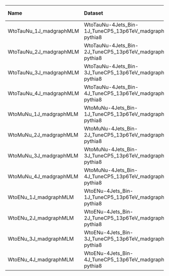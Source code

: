 | Name                    | Dataset                                                   | RunIII2024Summer24 Root Request   | Root Status                       | NanoV15 Status                    |
|:------------------------|:----------------------------------------------------------|:----------------------------------|:----------------------------------|:----------------------------------|
| WtoTauNu_1J_madgraphMLM | WtoTauNu-4Jets_Bin-1J_TuneCP5_13p6TeV_madgraphMLM-pythia8 | NONE                              | $${\color{red}\textbf{MISSING}}$$ | $${\color{red}\textbf{MISSING}}$$ |
| WtoTauNu_2J_madgraphMLM | WtoTauNu-4Jets_Bin-2J_TuneCP5_13p6TeV_madgraphMLM-pythia8 | NONE                              | $${\color{red}\textbf{MISSING}}$$ | $${\color{red}\textbf{MISSING}}$$ |
| WtoTauNu_3J_madgraphMLM | WtoTauNu-4Jets_Bin-3J_TuneCP5_13p6TeV_madgraphMLM-pythia8 | NONE                              | $${\color{red}\textbf{MISSING}}$$ | $${\color{red}\textbf{MISSING}}$$ |
| WtoTauNu_4J_madgraphMLM | WtoTauNu-4Jets_Bin-4J_TuneCP5_13p6TeV_madgraphMLM-pythia8 | NONE                              | $${\color{red}\textbf{MISSING}}$$ | $${\color{red}\textbf{MISSING}}$$ |
| WtoMuNu_1J_madgraphMLM  | WtoMuNu-4Jets_Bin-1J_TuneCP5_13p6TeV_madgraphMLM-pythia8  | NONE                              | $${\color{red}\textbf{MISSING}}$$ | $${\color{red}\textbf{MISSING}}$$ |
| WtoMuNu_2J_madgraphMLM  | WtoMuNu-4Jets_Bin-2J_TuneCP5_13p6TeV_madgraphMLM-pythia8  | NONE                              | $${\color{red}\textbf{MISSING}}$$ | $${\color{red}\textbf{MISSING}}$$ |
| WtoMuNu_3J_madgraphMLM  | WtoMuNu-4Jets_Bin-3J_TuneCP5_13p6TeV_madgraphMLM-pythia8  | NONE                              | $${\color{red}\textbf{MISSING}}$$ | $${\color{red}\textbf{MISSING}}$$ |
| WtoMuNu_4J_madgraphMLM  | WtoMuNu-4Jets_Bin-4J_TuneCP5_13p6TeV_madgraphMLM-pythia8  | NONE                              | $${\color{red}\textbf{MISSING}}$$ | $${\color{red}\textbf{MISSING}}$$ |
| WtoENu_1J_madgraphMLM   | WtoENu-4Jets_Bin-1J_TuneCP5_13p6TeV_madgraphMLM-pythia8   | NONE                              | $${\color{red}\textbf{MISSING}}$$ | $${\color{red}\textbf{MISSING}}$$ |
| WtoENu_2J_madgraphMLM   | WtoENu-4Jets_Bin-2J_TuneCP5_13p6TeV_madgraphMLM-pythia8   | NONE                              | $${\color{red}\textbf{MISSING}}$$ | $${\color{red}\textbf{MISSING}}$$ |
| WtoENu_3J_madgraphMLM   | WtoENu-4Jets_Bin-3J_TuneCP5_13p6TeV_madgraphMLM-pythia8   | NONE                              | $${\color{red}\textbf{MISSING}}$$ | $${\color{red}\textbf{MISSING}}$$ |
| WtoENu_4J_madgraphMLM   | WtoENu-4Jets_Bin-4J_TuneCP5_13p6TeV_madgraphMLM-pythia8   | NONE                              | $${\color{red}\textbf{MISSING}}$$ | $${\color{red}\textbf{MISSING}}$$ |